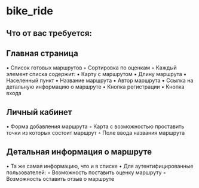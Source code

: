 # bike_ride

## Что от вас требуется:

## Главная страница
 • Список готовых маршрутов
 ◦ Сортировка по оценкам
 ◦ Каждый элемент списка содержит:
 ▪ Карту с маршрутом
 ▪ Длину маршрута
 ▪ Населенный пункт
 ▪ Название маршрута
 ▪ Автор маршрута
 ▪ Ссылка на детальную информацию о маршруте
 • Кнопка регистрации
 • Кнопка входа

## Личный кабинет
 • Форма добавления маршрута
 ◦ Карта с возможностью проставить точки из которых состоит маршрут
 ◦ Поле ввода названия маршрута

## Детальная информация о маршруте
 • Та же самая информацию, что и в списке
 • Для аутентифицированные пользователей:
 ◦ Возможность поставить оценку маршруту
 ◦ Возможность оставить отзыв о маршруте
